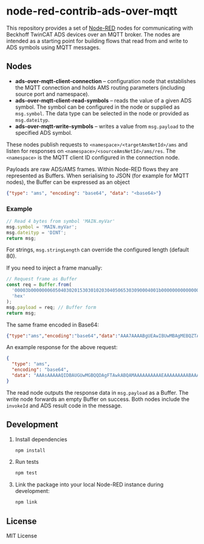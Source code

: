 # node-red-contrib-ads-over-mqtt

This repository provides a set of [Node-RED](https://nodered.org/) nodes for
communicating with Beckhoff TwinCAT ADS devices over an MQTT broker. The nodes
are intended as a starting point for building flows that read from and write to
ADS symbols using MQTT messages.

## Nodes

- **ads-over-mqtt-client-connection** – configuration node that establishes the MQTT
  connection and holds AMS routing parameters (including source port and namespace).
- **ads-over-mqtt-client-read-symbols** – reads the value of a given ADS symbol. The symbol
  can be configured in the node or supplied as `msg.symbol`.
  The data type can be selected in the node or provided as `msg.dateityp`.
- **ads-over-mqtt-write-symbols** – writes a value from `msg.payload` to the
  specified ADS symbol.

These nodes publish requests to `<namespace>/<targetAmsNetId>/ams` and listen
for responses on `<namespace>/<sourceAmsNetId>/ams/res`. The `<namespace>` is
the MQTT client ID configured in the connection node.

Payloads are raw ADS/AMS frames. Within Node-RED flows they are represented as
Buffers. When serialising to JSON (for example for MQTT nodes), the Buffer can
be expressed as an object

```json
{"type": "ams", "encoding": "base64", "data": "<base64>"}
```

### Example

```js
// Read 4 bytes from symbol 'MAIN.myVar'
msg.symbol = 'MAIN.myVar';
msg.dateityp = 'DINT';
return msg;
```

For strings, `msg.stringLength` can override the configured length (default 80).

If you need to inject a frame manually:

```js
// Request frame as Buffer
const req = Buffer.from(
  '00003b00000006050403020153030102030405065303090004001b000000000000000100000003f0000000000000040000000b0000004d41494e2e6d7956617200',
  'hex'
);
msg.payload = req; // Buffer form
return msg;
```

The same frame encoded in Base64:

```json
{"type":"ams","encoding":"base64","data":"AAA7AAAABgUEAwIBUwMBAgMEBQZTAwkABAAbAAAAAAAAAAEAAAAD8AAAAAAAAAQAAAALAAAATUFJTi5teVZhcgA="}
```

An example response for the above request:

```json
{
  "type": "ams",
  "encoding": "base64",
  "data": "AAAsAAAAAQIDBAUGUwMGBQQDAgFTAwkABQAMAAAAAAAAAAEAAAAAAAAABAAAAHhWNBI="
}
```

The read node outputs the response data in `msg.payload` as a Buffer. The write
node forwards an empty Buffer on success. Both nodes include the `invokeId` and
ADS result code in the message.

## Development

1. Install dependencies

   ```bash
   npm install
   ```

2. Run tests

   ```bash
   npm test
   ```

3. Link the package into your local Node-RED instance during development:

   ```bash
   npm link
   ```

## License

MIT License

